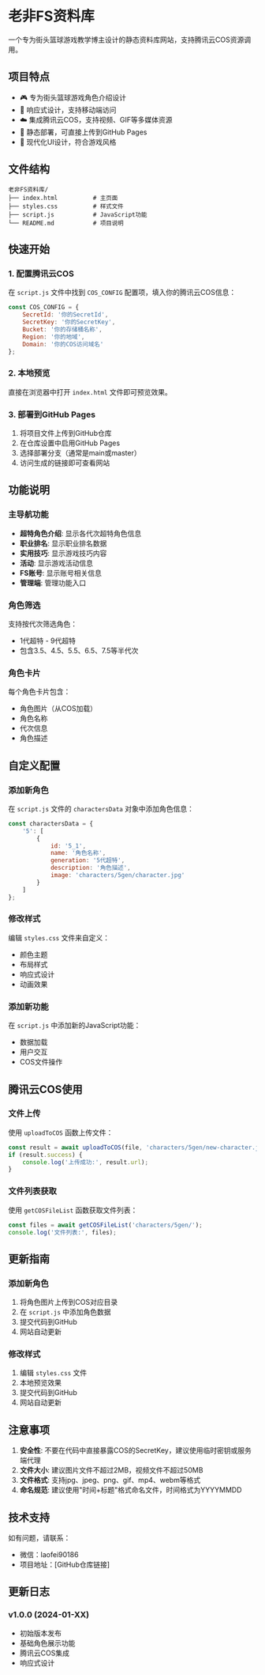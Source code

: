 # 老非FS资料库

一个专为街头篮球游戏教学博主设计的静态资料库网站，支持腾讯云COS资源调用。

## 项目特点

- 🎮 专为街头篮球游戏角色介绍设计
- 📱 响应式设计，支持移动端访问
- ☁️ 集成腾讯云COS，支持视频、GIF等多媒体资源
- 🚀 静态部署，可直接上传到GitHub Pages
- 🎨 现代化UI设计，符合游戏风格

## 文件结构

```
老非FS资料库/
├── index.html          # 主页面
├── styles.css          # 样式文件
├── script.js           # JavaScript功能
└── README.md           # 项目说明
```

## 快速开始

### 1. 配置腾讯云COS

在 `script.js` 文件中找到 `COS_CONFIG` 配置项，填入你的腾讯云COS信息：

```javascript
const COS_CONFIG = {
    SecretId: '你的SecretId',
    SecretKey: '你的SecretKey',
    Bucket: '你的存储桶名称',
    Region: '你的地域',
    Domain: '你的COS访问域名'
};
```

### 2. 本地预览

直接在浏览器中打开 `index.html` 文件即可预览效果。

### 3. 部署到GitHub Pages

1. 将项目文件上传到GitHub仓库
2. 在仓库设置中启用GitHub Pages
3. 选择部署分支（通常是main或master）
4. 访问生成的链接即可查看网站

## 功能说明

### 主导航功能

- **超特角色介绍**: 显示各代次超特角色信息
- **职业排名**: 显示职业排名数据
- **实用技巧**: 显示游戏技巧内容
- **活动**: 显示游戏活动信息
- **FS账号**: 显示账号相关信息
- **管理端**: 管理功能入口

### 角色筛选

支持按代次筛选角色：
- 1代超特 - 9代超特
- 包含3.5、4.5、5.5、6.5、7.5等半代次

### 角色卡片

每个角色卡片包含：
- 角色图片（从COS加载）
- 角色名称
- 代次信息
- 角色描述

## 自定义配置

### 添加新角色

在 `script.js` 文件的 `charactersData` 对象中添加角色信息：

```javascript
const charactersData = {
    '5': [
        {
            id: '5_1',
            name: '角色名称',
            generation: '5代超特',
            description: '角色描述',
            image: 'characters/5gen/character.jpg'
        }
    ]
};
```

### 修改样式

编辑 `styles.css` 文件来自定义：
- 颜色主题
- 布局样式
- 响应式设计
- 动画效果

### 添加新功能

在 `script.js` 中添加新的JavaScript功能：
- 数据加载
- 用户交互
- COS文件操作

## 腾讯云COS使用

### 文件上传

使用 `uploadToCOS` 函数上传文件：

```javascript
const result = await uploadToCOS(file, 'characters/5gen/new-character.jpg');
if (result.success) {
    console.log('上传成功:', result.url);
}
```

### 文件列表获取

使用 `getCOSFileList` 函数获取文件列表：

```javascript
const files = await getCOSFileList('characters/5gen/');
console.log('文件列表:', files);
```

## 更新指南

### 添加新角色

1. 将角色图片上传到COS对应目录
2. 在 `script.js` 中添加角色数据
3. 提交代码到GitHub
4. 网站自动更新

### 修改样式

1. 编辑 `styles.css` 文件
2. 本地预览效果
3. 提交代码到GitHub
4. 网站自动更新

## 注意事项

1. **安全性**: 不要在代码中直接暴露COS的SecretKey，建议使用临时密钥或服务端代理
2. **文件大小**: 建议图片文件不超过2MB，视频文件不超过50MB
3. **文件格式**: 支持jpg、jpeg、png、gif、mp4、webm等格式
4. **命名规范**: 建议使用"时间+标题"格式命名文件，时间格式为YYYYMMDD

## 技术支持

如有问题，请联系：
- 微信：laofei90186
- 项目地址：[GitHub仓库链接]

## 更新日志

### v1.0.0 (2024-01-XX)
- 初始版本发布
- 基础角色展示功能
- 腾讯云COS集成
- 响应式设计
